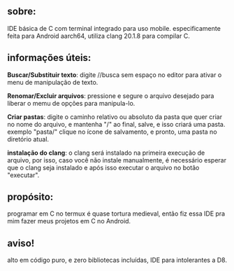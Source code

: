 ## sobre:
IDE básica de C com terminal integrado para uso mobile. especificamente feita para Android aarch64, utiliza clang 20.1.8 para compilar C.

## informações úteis:

**Buscar/Substituir texto**: digite //busca sem espaço no editor para ativar o menu de manipulação de texto.

**Renomar/Excluir arquivos**: pressione e segure o arquivo desejado para liberar o memu de opções para manipula-lo.

**Criar pastas**: digite o caminho relativo ou absoluto da pasta que quer criar no nome do arquivo, e mantenha "/" ao final, salve, e isso criará uma pasta.
exemplo "pasta/" clique no ícone de salvamento, e pronto, uma pasta no diretório atual.

**instalação do clang**: o clang será instalado na primeira execução de arquivo, por isso, caso você não instale manualmente, é necessário esperar que o clang seja instalado e após isso executar o arquivo no botão "executar".

## propósito:
programar em C no termux é quase tortura medieval, então fiz essa IDE pra mim fazer meus projetos em C no Android.

## aviso!
alto em código puro, e zero bibliotecas incluídas, IDE para intolerantes a D8.
